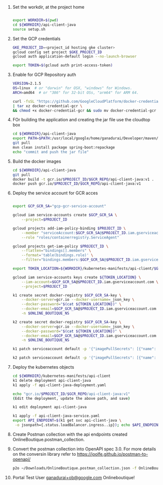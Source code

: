 
1. Set the workdir, at the project home
    ```bash
    
    export WORKDIR=$(pwd)
    cd ${WORKDIR}/api-client-java
    source setup.sh
    ```

1. Set the GCP credentials
    ```bash
    GKE_PROJECT_ID=<project_id hosting gke cluster> 
    gcloud config set project $GKE_PROJECT_ID
    gcloud auth application-default login --no-launch-browser

    export TOKEN=$(gcloud auth print-access-token)
    ```

1. Enable for GCP Repository auth
    ```bash
    VERSION=2.1.5
    OS=linux  # or "darwin" for OSX, "windows" for Windows.
    ARCH=amd64  # or "386" for 32-bit OSs, "arm64" for ARM 64.

    curl -fsSL "https://github.com/GoogleCloudPlatform/docker-credential-gcr/releases/download/v${VERSION}/docker-credential-gcr_${OS}_${ARCH}-${VERSION}.tar.gz" \
    | tar xz docker-credential-gcr \
    && chmod +x docker-credential-gcr && sudo mv docker-credential-gcr /usr/bin/
    ```

1. FOr building the application and creating the jar file use the cloudtop box
    ```bash
    cd ${WORKDIR}/api-client-java
    export PATH=$PATH:/usr/local/google/home/ganadurai/Developer/maven/apache-maven-3.8.5/bin
    git pull
    mvn clean install package spring-boot:repackage
    echo "commit and push the jar file"
    ```

1. Build the docker images
    ```bash
    cd ${WORKDIR}/api-client-java
    git pull
    docker build -t gcr.io/$PROJECT_ID/$GCR_REPO/api-client-java:v1 .
    docker push gcr.io/$PROJECT_ID/$GCR_REPO/api-client-java:v1
    ```

1. Deploy the service account for GCR acces
    ```bash

    export GCP_GCR_SA="gcp-gcr-service-account"

    gcloud iam service-accounts create $GCP_GCR_SA \
        --project=$PROJECT_ID

    gcloud projects add-iam-policy-binding $PROJECT_ID \
        --member "serviceAccount:$GCP_GCR_SA@$PROJECT_ID.iam.gserviceaccount.com" \
        --role "roles/containerregistry.ServiceAgent"

    gcloud projects get-iam-policy $PROJECT_ID \
        --flatten="bindings[].members" \
        --format='table(bindings.role)' \
        --filter="bindings.members:$GCP_GCR_SA@$PROJECT_ID.iam.gserviceaccount.com"

    export TOKEN_LOCATION=${WORKDIR}/kubernetes-manifests/api-client/$GCP_GCR_SA.json
    
    gcloud iam service-accounts keys create ${TOKEN_LOCATION} \
        --iam-account=$GCP_GCR_SA@$PROJECT_ID.iam.gserviceaccount.com \
        --project=$PROJECT_ID

    k1 create secret docker-registry $GCP_GCR_SA-key \
        --docker-server=gcr.io --docker-username=_json_key \
        --docker-password="$(cat ${TOKEN_LOCATION})" \
        --docker-email=$GCP_GCR_SA@$PROJECT_ID.iam.gserviceaccount.com \
        -n $ONLINE_BOUTIQUE_NS

    k2 create secret docker-registry $GCP_GCR_SA-key \
        --docker-server=gcr.io --docker-username=_json_key \
        --docker-password="$(cat ${TOKEN_LOCATION})" \
        --docker-email=$GCP_GCR_SA@$PROJECT_ID.iam.gserviceaccount.com \
        -n $ONLINE_BOUTIQUE_NS

    k1 patch serviceaccount default -p '{"imagePullSecrets": [{"name": "gcp-gcr-service-account-key"}]}' -n $ONLINE_BOUTIQUE_NS

    k2 patch serviceaccount default -p '{"imagePullSecrets": [{"name": "gcp-gcr-service-account-key"}]}' -n $ONLINE_BOUTIQUE_NS
    ```

1. Deploy the kubernetes objects
    ```bash
    cd ${WORKDIR}/kubernetes-manifests/api-client
    k1 delete deployment api-client-java
    k1 apply -f api-client-java-deployment.yaml

    echo "gcr.io/$PROJECT_ID/$GCR_REPO/api-client-java:v1"
    (Edit the deployment, update the above path, and save)

    k1 edit deployment api-client-java

    k1 apply -f api-client-java-service.yaml
    export API_ENDPOINT=$(k1 get svc api-client-java \
     -o jsonpath={.status.loadBalancer.ingress..ip}); echo $API_ENDPOINT
    ```

1. Create Postman collection with the api endpoints created OnlineBoutique.postman_collection.

1. Convert the postman collection into OpenAPI spec 3.0. For more details on the conversin library refer to https://joolfe.github.io/postman-to-openapi/
    ```bash
    p2o ~/Downloads/OnlineBoutique.postman_collection.json -f OnlineBoutique-OpneAPI.yml 
    ```
    
1. Portal Test User
    ganadurai+ob@google.com
    Onlineboutique<OnnuRenduMoonuNallu>!


